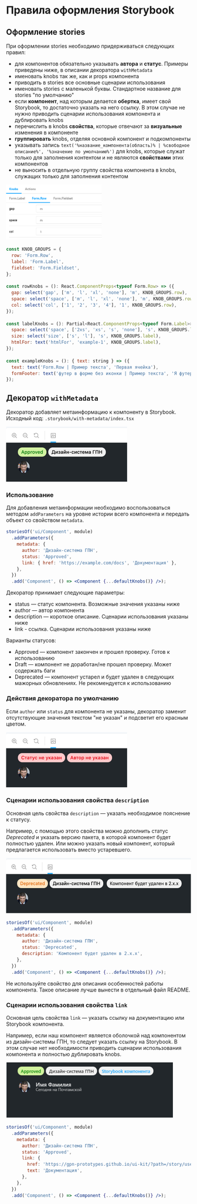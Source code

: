 # Правила оформления Storybook

## Оформление stories

При оформлении stories необходимо придерживаться следующих правил:

- для компонентов обязательно указывать **автора** и **статус**. Примеры приведены ниже, в описании декоратора `withMetadata`
- именовать knobs так же, как и props компонента
- приводить в stories все основные сценарии использования
- именовать stories с маленькой буквы. Стандартное название для stories "по умолчанию"
- если **компонент**, над которым делается **обертка**, имеет свой Storybook, то достаточно указать на него ссылку. В этом случае не нужно приводить сценарии использования компонента и дублировать knobs
- перечислить в knobs **свойства**, которые отвечают за **визуальные** изменения в компоненте
- **группировать** knobs, отделяя основной компонент и подкомпоненты
- указывать запись `text('%название_компонента(область)% | %свободное описание%', '%значение по умолчанию%')` для knobs, которые служат только для заполнения контентом и не являются **свойствами** этих компонентов
- не выносить в отдельную группу свойства компонента в knobs, служащих только для заполнения контентом

<img src="static/storybook/pic-1.png" height="150">

```jsx
const KNOB_GROUPS = {
  row: 'Form.Row',
  label: 'Form.Label',
  fieldset: 'Form.Fieldset',
};

const rowKnobs = (): React.ComponentProps<typeof Form.Row> => ({
  gap: select('gap', ['m', 'l', 'xl', 'none'], 'm', KNOB_GROUPS.row),
  space: select('space', ['m', 'l', 'xl', 'none'], 'm', KNOB_GROUPS.row),
  col: select('col', ['1', '2', '3', '4'], '1', KNOB_GROUPS.row),
});

const labelKnobs = (): Partial<React.ComponentProps<typeof Form.Label>> => ({
  space: select('space', ['2xs', 'xs', 's', 'none'], 's', KNOB_GROUPS.label),
  size: select('size', ['s', 'l'], 's', KNOB_GROUPS.label),
  htmlFor: text('htmlFor', 'example-1', KNOB_GROUPS.label),
});

const exampleKnobs = (): { text: string } => ({
  text: text('Form.Row | Пример текста', 'Первая ячейка'),
  formFooter: text('футер в форме без иконки | Пример текста', 'Я футер'),
});
```

## Декоратор `withMetadata`

Декоратор добавляет метаинформацию к компоненту в Storybook.
Исходный код: `.storybook/with-metadata/index.tsx`

<img src="static/with-metadata/pic-1.png" height="150">

### Использование

Для добавления метаинформации необходимо воспользоваться методом `addParameters` на уровне истории всего компонента и передать объект со свойством `metadata`.

```jsx
storiesOf('ui/Component', module)
  .addParameters({
    metadata: {
      author: 'Дизайн-система ГПН',
      status: 'Approved',
      link: { href: 'https://example.com/docs', 'Документация' },
    },
  })
  .add('Component', () => <Component {...defaultKnobs()} />);
```

Декоратор принимает следующие параметры:
* status — статус компонента. Возможные значения указаны ниже
* author — автор компонента
* description — короткое описание. Сценарии использования указаны ниже
* link - ссылка. Сценарии использования указаны ниже

Варианты статусов:
- Approved — компонент закончен и прошел проверку. Готов к использованию
- Draft — компонент не доработан/не прошел проверку. Может содержать баги
- Deprecated — компонент устарел и будет удален в следующих мажорных обновлениях. Не рекомендуется к использованию

### Действия декоратора по умолчанию

Если `author` или `status` для компонента не указаны, декоратор заменит отсутствующие значения текстом "не указан" и подсветит его красным цветом.

<img src="static/with-metadata/pic-4.png" height="150">

### Сценарии использования свойства `description`

Основная цель свойства `description` — указать необходимое пояснение к статусу.

Например, с помощью этого свойства можно дополнить статус _Deprecated_ и указать версию пакета, в которой компонент будет полностью удален. Или можно указать новый компонент, который предлагается использовать вместо устаревшего.

<img src="static/with-metadata/pic-2.png" height="150">

```jsx
storiesOf('ui/Component', module)
  .addParameters({
    metadata: {
      author: 'Дизайн-система ГПН',
      status: 'Deprecated',
      description: 'Компонент будет удален в 2.x.x',
    },
  })
  .add('Component', () => <Component {...defaultKnobs()} />);
```

Не используйте свойство для описания особенностей работы компонента. Такое описание лучше вынести в отдельный файл README.

### Сценарии использования свойства `link`

Основная цель свойства `link` — указать ссылку на документацию или Storybook компонента.

Например, если наш компонент является оболочкой над компонентом из дизайн-системы ГПН, то следует указать ссылку на Storybook. В этом случае нет необходимости приводить сценарии использования компонента и полностью дублировать knobs.

<img src="static/with-metadata/pic-5.png" height="150">

```jsx
storiesOf('ui/Component', module)
  .addParameters({
    metadata: {
      author: 'Дизайн-система ГПН',
      status: 'Approved',
      link: {
        href: 'https://gpn-prototypes.github.io/ui-kit/?path=/story/user',
        text: 'Документация',
      },
    },
  })
  .add('Component', () => <Component {...defaultKnobs()} />);
```
